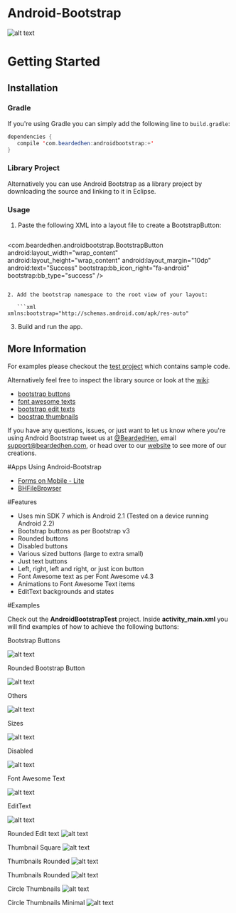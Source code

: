 Android-Bootstrap
=================


![alt text](https://raw.github.com/Bearded-Hen/Android-Bootstrap/master/images/device_image.png "Device Image")


Getting Started
=============

## Installation

### Gradle

If you're using Gradle you can simply add the following line to `build.gradle`:

```java
dependencies {
   compile 'com.beardedhen:androidbootstrap:+'
}
```

### Library Project

Alternatively you can use Android Bootstrap as a library project by downloading the source and linking to it in Eclipse.


### Usage

1. Paste the following XML into a layout file to create a BootstrapButton:
   
   ```xml
<!-- basic button -->
<com.beardedhen.androidbootstrap.BootstrapButton
    android:layout_width="wrap_content"
    android:layout_height="wrap_content"
    android:layout_margin="10dp"
    android:text="Success"
    bootstrap:bb_icon_right="fa-android"
    bootstrap:bb_type="success"
/>
```

2. Add the bootstrap namespace to the root view of your layout:
   
   ```xml
xmlns:bootstrap="http://schemas.android.com/apk/res-auto"
```

3. Build and run the app.

## More Information

For examples please checkout the [test project](https://github.com/Bearded-Hen/AndroidBootstrapSample) which contains sample code.

Alternatively feel free to inspect the library source or look at the [wiki](https://github.com/Bearded-Hen/Android-Bootstrap/wiki):
* [bootstrap buttons](https://github.com/Bearded-Hen/Android-Bootstrap/wiki/Bootstrap-Button)
* [font awesome texts](https://github.com/Bearded-Hen/Android-Bootstrap/wiki/Font-Awesome-Text)
* [bootstrap edit texts](https://github.com/Bearded-Hen/Android-Bootstrap/wiki/Bootstrap-Edit-Text)
* [boostrap thumbnails](https://github.com/Bearded-Hen/Android-Bootstrap/wiki/Bootstrap-Thumbnail)


If you have any questions, issues, or just want to let us know where you're using Android Bootstrap tweet us at [@BeardedHen](https://twitter.com/beardedhen), email support@beardedhen.com, or head over to our [website](http://beardedhen.com/) to see more of our creations.

#Apps Using Android-Bootstrap

- [Forms on Mobile - Lite](https://play.google.com/store/apps/details?id=com.formsonmobile.lite.contactsdetails)
- [BHFileBrowser](https://github.com/Bearded-Hen/BHFileBrowser)


#Features
* Uses min SDK 7 which is Android 2.1 (Tested on a device running Android 2.2)
* Bootstrap buttons as per Bootstrap v3
* Rounded buttons
* Disabled buttons
* Various sized buttons (large to extra small)
* Just text buttons
* Left, right, left and right, or just icon button
* Font Awesome text as per Font Awesome v4.3
* Animations to Font Awesome Text items
* EditText backgrounds and states


#Examples

Check out the __AndroidBootstrapTest__ project. Inside __activity_main.xml__ you will find examples of how to achieve the following buttons:

Bootstrap Buttons

![alt text](https://raw.github.com/Bearded-Hen/Android-Bootstrap/master/images/buttons.png "regular bootstrap buttons")

Rounded Bootstrap Button

![alt text](https://raw.github.com/Bearded-Hen/Android-Bootstrap/master/images/buttons_rounded.png "rounded bootstrap buttons")

Others

![alt text](https://raw.github.com/Bearded-Hen/Android-Bootstrap/master/images/buttons_others.png "other bootstrap buttons")

Sizes

![alt text](https://raw.github.com/Bearded-Hen/Android-Bootstrap/master/images/buttons_sizes.png "sized bootstrap buttons")

Disabled

![alt text](https://raw.github.com/Bearded-Hen/Android-Bootstrap/master/images/buttons_disabled.png "disabled bootstrap buttons")

Font Awesome Text

![alt text](https://raw.github.com/Bearded-Hen/Android-Bootstrap/master/images/font_awesome_text.png "font_awesome_text")

EditText

![alt text](https://raw.github.com/Bearded-Hen/Android-Bootstrap/master/images/bootstrap_edit_text.png "edit text backgrounds")

Rounded Edit text
![alt text](https://raw.github.com/Bearded-Hen/Android-Bootstrap/master/images/bootstrap_edit_text_rounded.png "edit text backgrounds rounded")

Thumbnail Square
![alt text](https://raw.github.com/Bearded-Hen/Android-Bootstrap/master/images/thumbnail_square.png "edit text backgrounds rounded")

Thumbnails Rounded
![alt text](https://raw.github.com/Bearded-Hen/Android-Bootstrap/master/images/thumbnail_rounded.png "edit text backgrounds rounded")

Thumbnails Rounded
![alt text](https://raw.github.com/Bearded-Hen/Android-Bootstrap/master/images/thumbnail_rounded.png "edit text backgrounds rounded")

Circle Thumbnails
![alt text](https://raw.github.com/Bearded-Hen/Android-Bootstrap/master/images/thumbnails_circle.png "circle thumbnails")

Circle Thumbnails Minimal
![alt text](https://raw.github.com/Bearded-Hen/Android-Bootstrap/master/images/thumbnails_circle_minimal.png "circle thumbnails minimal")
